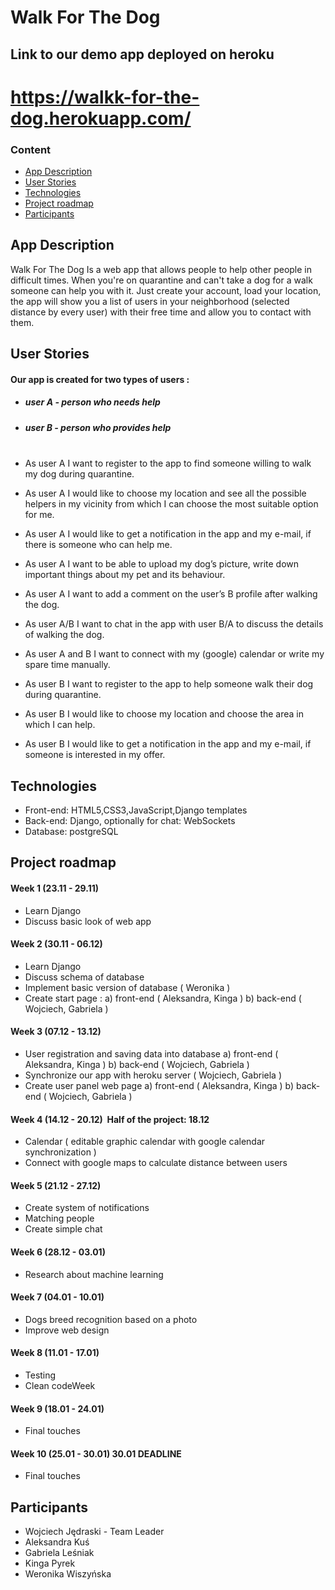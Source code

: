# Walk For The Dog

## Link to our demo app deployed on heroku
# https://walkk-for-the-dog.herokuapp.com/
### Content
* [App Description](#app-description)
* [User Stories](#user-stories)
* [Technologies](#technologies)
* [Project roadmap](#project-roadmap)
* [Participants](#participants)

## App Description
Walk For The Dog Is a web app that allows people to help other people in difficult times.
When you're on quarantine and can't take a dog for a walk someone can help you with it.
Just create your account, load your location, the app will show you a list of users in your neighborhood (selected distance by every user) with their free time and allow you to contact with them. 
## User Stories
#### Our app is created for two types of users :
  - #####  user A - person who needs help
  - ##### user B - person who provides help<br/><br/>

- As user A I want to register to the app to find someone willing to walk my dog
during quarantine.
- As user A I would like to choose my location and see all the possible helpers
in my vicinity from which I can choose the most suitable option for me.
- As user A I would like to get a notification in the app and my e-mail, if there is
someone who can help me.
- As user A I want to be able to upload my dog’s picture, write down important
things about my pet and its behaviour.
- As user A I want to add a comment on the user’s B profile after walking the
dog.
- As user A/B I want to chat in the app with user B/A to discuss the details of
walking the dog.
- As user A and B I want to connect with my (google) calendar or write my
spare time manually.
- As user B I want to register to the app to help someone walk their dog during
quarantine.
- As user B I would like to choose my location and choose the area in which I
can help.
- As user B I would like to get a notification in the app and my e-mail, if
someone is interested in my offer.

## Technologies
 - Front-end: HTML5,CSS3,JavaScript,Django templates
 - Back-end: Django, optionally for chat: WebSockets
 - Database: postgreSQL

## Project roadmap

#### Week 1 (23.11 - 29.11)
- Learn Django
- Discuss basic look of web app

#### Week 2 (30.11 - 06.12)
- Learn Django
- Discuss schema of database
- Implement basic version of database ( Weronika )
- Create start page :
    a) front-end ( Aleksandra, Kinga )
    b) back-end ( Wojciech, Gabriela )

#### Week 3 (07.12 - 13.12)
- User registration and saving data into database
    a) front-end ( Aleksandra, Kinga )
    b) back-end ( Wojciech, Gabriela )
- Synchronize our app with heroku server ( Wojciech, Gabriela )
- Create user panel web page
    a) front-end ( Aleksandra, Kinga )
    b) back-end ( Wojciech, Gabriela )

#### Week 4 (14.12 - 20.12) ​ Half of the project: 18.12
- Calendar ( editable graphic calendar with google calendar
synchronization )
- Connect with google maps to calculate distance between users

#### Week 5 (21.12 - 27.12)
- Create system of notifications
- Matching people
- Create simple chat

#### Week 6 (28.12 - 03.01)
- Research about machine learning

#### Week 7 (04.01 - 10.01)
- Dogs breed recognition based on a photo
- Improve web design

#### Week 8 (11.01 - 17.01)
- Testing
- Clean codeWeek 
#### Week 9 (18.01 - 24.01)
- Final touches

#### Week 10 (25.01 - 30.01) ​ 30.01 DEADLINE
- Final touches

## Participants
- Wojciech Jędraski - Team Leader
- Aleksandra Kuś
- Gabriela Leśniak
- Kinga Pyrek
- Weronika Wiszyńska
